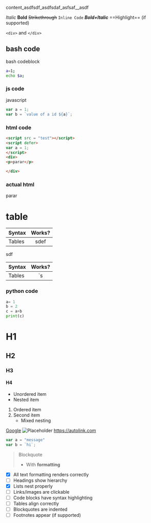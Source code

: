 content_asdfsdf_asdfsdaf_asfsaf__asdf




*Italic* 
**Bold** 
~~Strikethrough~~ 
`Inline Code` 
***Bold+Italic*** 
==Highlight== (if supported)

`<div>` and `</div>`
## bash code 

bash codeblock 
```bash
a=1;
echo $a;
```
### js code
javascript
```javascript
var a = 1;
var b = `value of a id ${a}`;
```




### html code
```html
<script src = "test"></script>
<script defer>
var a = 1;
</script>
<div>
<p>parar</p>

</div>
```
### actual html
<script src = "test"></script>
<script defer>
var a = 1;
alert("hi)
</script>
<div>
<p>parar</p>

</div>


# table 


| Syntax | Works? |
| :------ | :------: |
| Tables |      sdef |

sdf


| Syntax | Works? |
|:------|:------:|
| Tables |      `s | def` |


### python code
```python
a= 1
b = 2
c = a+b
print(c)
```

# H1
## H2
### H3
#### H4

- Unordered item
- Nested item

1. Ordered item
2. Second item
    - Mixed nesting


[Google](https://google.com) 
![Placeholder](https://via.placeholder.com/150) 
<https://autolink.com>


```javascript
var a = "message"
var b = `hi`;
```

> Blockquote 
> - With **formatting**


- [x] All text formatting renders correctly 
- [ ] Headings show hierarchy 
- [X] Lists nest properly 
- [ ] Links/images are clickable 
- [ ] Code blocks have syntax highlighting 
- [ ] Tables align correctly 
- [ ] Blockquotes are indented 
- [ ] Footnotes appear (if supported)